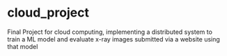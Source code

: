 # cloud_project
Final Project for cloud computing, implementing a distributed system to train a ML model and evaluate x-ray images submitted via a website using that model

